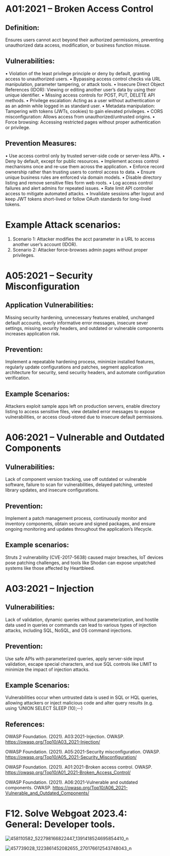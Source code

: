 # A01:2021 – Broken Access Control

## Definition: 

Ensures users cannot acct beyond their authorized permissions, preventing unauthorized data access, modification, or business function misuse.

## Vulnerabilities:

•	Violation of the least privilege principle or deny by default, granting access to unauthorized users. 
•	Bypassing access control checks via URL manipulation, parameter tampering, or attack tools.
•	Insecure Direct Object References (IDOR): Viewing or editing another user’s data by using their unique identifier. 
•	Missing access controls for POST, PUT, DELETE API methods.
•	Privilege escalation: Acting as a user without authentication or as an admin while logged in as standard user.
•	Metadata manipulation: Tampering with tokens (JWTs, cookies) to gain elevated privileges.
•	CORS misconfiguration: Allows access from unauthorized/untrusted origins.
•	Force browsing: Accessing restricted pages without proper authentication or privilege. 

##	Prevention Measures:


•	Use access control only by trusted server-side code or server-less APIs.
•	Deny by default, except for public resources.
•	Implement access control mechanisms once and re-use them across the application.
•	Enforce record ownership rather than trusting users to control access to data.
•	Ensure unique business rules are enforced via domain models.
•	Disable directory listing and remove sensitive files form web roots.
•	Log access control failures and alert admins for repeated issues. 
•	Rate limit API controller access to mitigate automated attacks.
•	Invalidate sessions after logout and keep JWT tokens short-lived or follow OAuth standards for long-lived tokens.

# Example Attack scenarios:

1.	Scenario 1:  Attacker modifies the acct parameter in a URL to access another user’s account (IDOR).
2.	Scenario 2: Attacker force-browses admin pages without proper privileges. 




# A05:2021 – Security Misconfiguration



## Application Vulnerabilities: 

Missing security hardening, unnecessary features enabled, unchanged default accounts, overly informative error messages, insecure sever settings, missing security headers, and outdated or vulnerable components increases application risk.

## Prevention: 

Implement a repeatable hardening process, minimize installed features, regularly update configurations and patches, segment application architecture for security, send security headers, and automate configuration verification. 

## Example Scenarios:

Attackers exploit sample apps left on production servers, enable directory listing to access sensitive files, view detailed error messages to expose vulnerabilities, or access cloud-stored due to insecure default permissions. 


# A06:2021 – Vulnerable and Outdated Components


## Vulnerabilities:

Lack of component version tracking, use off outdated or vulnerable software, failure to scan for vulnerabilities, delayed patching, untested library updates, and insecure configurations. 

## Prevention:

Implement a patch management process, continuously monitor and inventory components, obtain secure and signed packages, and ensure ongoing monitoring and updates throughout the application’s lifecycle.

## Example scenarios:

Struts 2 vulnerability (CVE-2017-5638) caused major breaches, loT devices pose patching challenges, and tools like Shodan can expose unpatched systems like those affected by Heartbleed. 


# A03:2021 – Injection

## Vulnerabilities:

Lack of validation, dynamic queries without parameterization, and hostile data used in queries or commands can lead to various types of injection attacks, including SQL, NoSQL, and OS command injections. 

## Prevention:

Use safe APIs with parameterized queries, apply server-side input validation, escape special characters, and sue SQL controls like LIMIT to minimize the impact of injection attacks. 

## Example Scenarios:

Vulnerabilities occur when untrusted data is used in SQL or HQL queries, allowing attackers or inject malicious code and alter query results (e.g. using ‘UNION SELECT SLEEP (10);--)


## References:

OWASP Foundation. (2021). A03:2021-Injection. OWASP. https://owasp.org/Top10/A03_2021-Injection/

OWASP Foundation. (2021). A05:2021-Security misconfiguration. OWASP. https://owasp.org/Top10/A05_2021-Security_Misconfiguration/

OWASP Foundation. (2021). A01:2021-Broken access control. OWASP. https://owasp.org/Top10/A01_2021-Broken_Access_Control/

OWASP Foundation. (2021). A06:2021-Vulnerable and outdated components. OWASP. https://owasp.org/Top10/A06_2021-Vulnerable_and_Outdated_Components/




# F12. Solve Webgoat 2023.4: General: Developer tools.

![458110582_522798166822447_1391418524695854410_n](https://github.com/user-attachments/assets/62c11ce8-189c-44ee-8415-dbde19272d46)

![457739028_1223861452082655_270176612543748043_n](https://github.com/user-attachments/assets/5e0bdcf5-0845-45e2-831d-951546d7365d)

